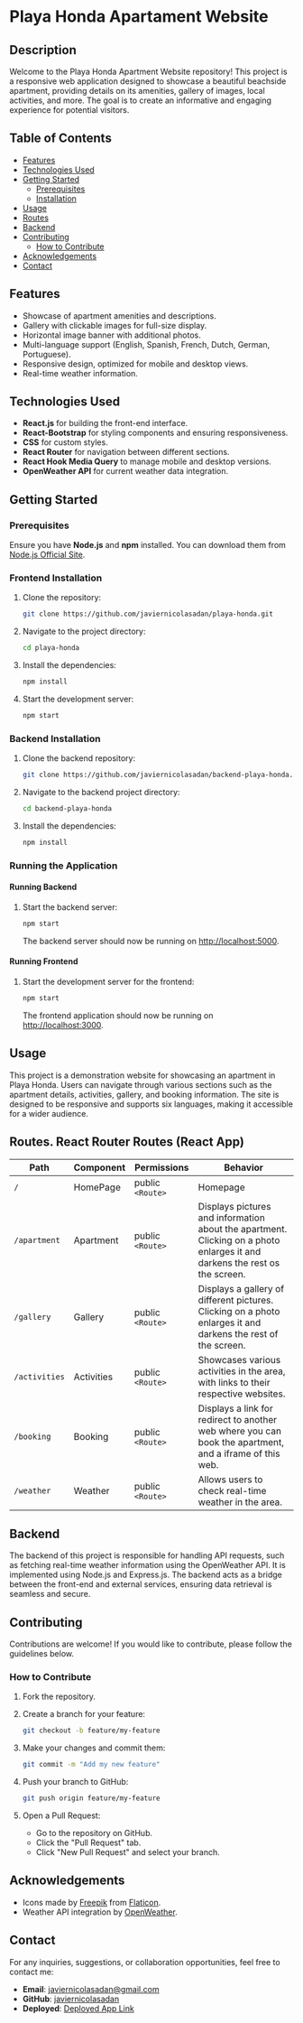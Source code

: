 # Playa Honda Apartament Website


## Description

Welcome to the Playa Honda Apartment Website repository! This project is a responsive web application designed to showcase a beautiful beachside apartment, providing details on its amenities, gallery of images, local activities, and more. The goal is to create an informative and engaging experience for potential visitors.

## Table of Contents

- [Features](#features)
- [Technologies Used](#technologies-used)
- [Getting Started](#getting-started)
  - [Prerequisites](#prerequisites)
  - [Installation](#installation)
- [Usage](#usage)
- [Routes](#Routes.React-Router-Routes-(React-App))
- [Backend](#Backend)
- [Contributing](#contributing)
  - [How to Contribute](#how-to-contribute)
- [Acknowledgements](#acknowledgements)
- [Contact](#contact)

## Features

- Showcase of apartment amenities and descriptions.
- Gallery with clickable images for full-size display.
- Horizontal image banner with additional photos.
- Multi-language support (English, Spanish, French, Dutch, German, Portuguese).
- Responsive design, optimized for mobile and desktop views.
- Real-time weather information.

## Technologies Used

- **React.js** for building the front-end interface.
- **React-Bootstrap** for styling components and ensuring responsiveness.
- **CSS** for custom styles.
- **React Router** for navigation between different sections.
- **React Hook Media Query** to manage mobile and desktop versions.
- **OpenWeather API** for current weather data integration.

## Getting Started

### Prerequisites

Ensure you have **Node.js** and **npm** installed. You can download them from [Node.js Official Site](https://nodejs.org/).

### Frontend Installation

1. Clone the repository:

   ```sh
   git clone https://github.com/javiernicolasadan/playa-honda.git
   ```

2. Navigate to the project directory:

   ```sh
   cd playa-honda
   ```

3. Install the dependencies:

   ```sh
   npm install
   ```

4. Start the development server:

   ```sh
   npm start
   ```

### Backend Installation

1. Clone the backend repository:

   ```sh
   git clone https://github.com/javiernicolasadan/backend-playa-honda.git
   ```

2. Navigate to the backend project directory:

   ```sh
   cd backend-playa-honda
   ```

3. Install the dependencies:

   ```sh
   npm install
   ```
### Running the Application

#### Running Backend

1. Start the backend server:

   ```sh
   npm start
   ```

   The backend server should now be running on [http://localhost:5000](http://localhost:5000).

#### Running Frontend

1. Start the development server for the frontend:

   ```sh
   npm start
   ```

   The frontend application should now be running on [http://localhost:3000](http://localhost:3000).

## Usage

This project is a demonstration website for showcasing an apartment in Playa Honda. Users can navigate through various sections such as the apartment details, activities, gallery, and booking information. The site is designed to be responsive and supports six languages, making it accessible for a wider audience.

## Routes. React Router Routes (React App)

| Path                    | Component           | Permissions                | Behavior                                                      |
| ----------------------- | ------------------- | -------------------------- | ------------------------------------------------------------- |
| `/`                     | HomePage            | public `<Route>`           | Homepage                                                     |
|`/apartment`             | Apartment            | public `<Route>`          | Displays pictures and information about the apartment. Clicking on a photo enlarges it and darkens the rest os the screen. 
| `/gallery`               | Gallery              | public `<Route>`           | Displays a gallery of different pictures. Clicking on a photo enlarges it and darkens the rest of the screen.    |
| `/activities`                | Activities               | public `<Route>`           | Showcases various activities in the area, with links to their respective websites.   |
| `/booking`              | Booking             | public `<Route>` | Displays a link for redirect to another web where you can book the apartment, and a iframe of this web.                  |
| `/weather`             | Weather            | public `<Route>` | Allows users to check real-time weather in the area.                                       |

## Backend

The backend of this project is responsible for handling API requests, such as fetching real-time weather information using the OpenWeather API. It is implemented using Node.js and Express.js. The backend acts as a bridge between the front-end and external services, ensuring data retrieval is seamless and secure.

## Contributing

Contributions are welcome! If you would like to contribute, please follow the guidelines below.

### How to Contribute

1. Fork the repository.
2. Create a branch for your feature:

   ```sh
   git checkout -b feature/my-feature
   ```

3. Make your changes and commit them:

   ```sh
   git commit -m "Add my new feature"
   ```

4. Push your branch to GitHub:

   ```sh
   git push origin feature/my-feature
   ```

5. Open a Pull Request:

   - Go to the repository on GitHub.
   - Click the "Pull Request" tab.
   - Click "New Pull Request" and select your branch.
  
## Acknowledgements

- Icons made by [Freepik](https://www.flaticon.com/authors/freepik) from [Flaticon](https://www.flaticon.com/).
- Weather API integration by [OpenWeather](https://openweathermap.org/).

## Contact

For any inquiries, suggestions, or collaboration opportunities, feel free to contact me:

- **Email**: [javiernicolasadan@gmail.com](mailto:javiernicolasadan@gmail.com)
- **GitHub**: [javiernicolasadan](https://github.com/javiernicolasadan)
- **Deployed**: [Deployed App Link](https://playa-honda.vercel.app/) 











